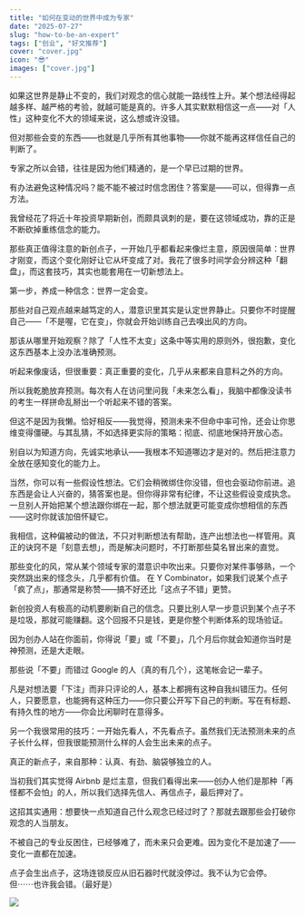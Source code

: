 ```yaml
---
title: "如何在变动的世界中成为专家"
date: "2025-07-27"
slug: "how-to-be-an-expert"
tags: ["创业", "好文推荐"]
cover: "cover.jpg"
icon: "😎"
images: ["cover.jpg"]
---
```

如果这世界是静止不变的，我们对观念的信心就能一路线性上升。某个想法经得起越多样、越严格的考验，就越可能是真的。许多人其实默默相信这一点——对「人性」这种变化不大的领域来说，这么想或许没错。



但对那些会变的东西——也就是几乎所有其他事物——你就不能再这样信任自己的判断了。



专家之所以会错，往往是因为他们精通的，是一个早已过期的世界。



有办法避免这种情况吗？能不能不被过时信念困住？答案是——可以，但得靠一点方法。



我曾经花了将近十年投资早期新创，而颇具讽刺的是，要在这领域成功，靠的正是不断砍掉重练信念的能力。



那些真正值得注意的新创点子，一开始几乎都看起来像烂主意，原因很简单：世界才刚变，而这个变化刚好让它从坏变成了对。我花了很多时间学会分辨这种「翻盘」，而这套技巧，其实也能套用在一切新想法上。



第一步，养成一种信念：世界一定会变。



那些对自己观点越来越笃定的人，潜意识里其实是认定世界静止。只要你不时提醒自己——「不是喔，它在变」，你就会开始训练自己去嗅出风的方向。



那该从哪里开始观察？除了「人性不太变」这条中等实用的原则外，很抱歉，变化这东西基本上没办法准确预测。



听起来像废话，但很重要：真正重要的变化，几乎从来都来自意料之外的方向。



所以我乾脆放弃预测。每次有人在访问里问我「未来怎么看」，我脑中都像没读书的考生一样拼命乱掰出一个听起来不错的答案。



但这不是因为我懒。恰好相反——我觉得，预测未来不但命中率可怜，还会让你思维变得僵硬。与其乱猜，不如选择更实际的策略：彻底、彻底地保持开放心态。



别自以为知道方向，先诚实地承认——我根本不知道哪边才是对的。然后把注意力全放在感知变化的能力上。



当然，你可以有一些假设性想法。它们会稍微绑住你没错，但也会驱动你前进。追东西是会让人兴奋的，猜答案也是。但你得非常有纪律，不让这些假设变成执念。
一旦别人开始把某个想法跟你绑在一起，那个想法就更可能变成你想相信的东西——这时你就该加倍怀疑它。



我相信，这种偏被动的做法，不只对判断想法有帮助，连产出想法也一样管用。真正的诀窍不是「刻意去想」，而是解决问题时，不打断那些莫名冒出来的直觉。



那些变化的风，常从某个领域专家的潜意识中吹出来。只要你对某件事够熟，一个突然跳出来的怪念头，几乎都有价值。
在 Y Combinator，如果我们说某个点子「疯了点」，那通常是称赞——搞不好还比「这点子不错」更赞。



新创投资人有极高的动机要刷新自己的信念。只要比别人早一步意识到某个点子不是垃圾，那就可能赚翻。这个回报不只是钱，更是你整个判断体系的现场验证。



因为创办人站在你面前，你得说「要」或「不要」，几个月后你就会知道你当时是神预测，还是大走眼。



那些说「不要」而错过 Google 的人（真的有几个），这笔帐会记一辈子。



凡是对想法要「下注」而非只评论的人，基本上都拥有这种自我纠错压力。任何人，只要愿意，也能拥有这种压力——你只要公开写下自己的判断。写在有标题、有持久性的地方——你会比闲聊时在意得多。



另一个我很常用的技巧：一开始先看人，不先看点子。虽然我们无法预测未来的点子长什么样，但我很能预测什么样的人会生出未来的点子。



真正的新点子，来自那种：认真、有劲、脑袋够独立的人。



当初我们其实觉得 Airbnb 是烂主意，但我们看得出来——创办人他们是那种「再怪都不会怕」的人，所以我们选择先信人、再信点子，最后押对了。



这招其实通用：想要快一点知道自己什么观念已经过时了？那就去跟那些会打破你观念的人当朋友。



不被自己的专业反困住，已经够难了，而未来只会更难。因为变化不是加速了——变化一直都在加速。



点子会生出点子，这场连锁反应从旧石器时代就没停过。我不认为它会停。
但⋯⋯也许我会错。（最好是）




![](https://prod-files-secure.s3.us-west-2.amazonaws.com/112d0858-5090-4d34-a606-b75eb8d65fd2/46476355-9cf3-4e99-9b7a-3531bc426380/1000202064.png?X-Amz-Algorithm=AWS4-HMAC-SHA256&X-Amz-Content-Sha256=UNSIGNED-PAYLOAD&X-Amz-Credential=ASIAZI2LB466QPCTUTVH%2F20250816%2Fus-west-2%2Fs3%2Faws4_request&X-Amz-Date=20250816T122423Z&X-Amz-Expires=3600&X-Amz-Security-Token=IQoJb3JpZ2luX2VjECcaCXVzLXdlc3QtMiJIMEYCIQCJgwOdqaU2IyGxjLpGOukbDN1njEes12Qu1lPYj0nUGAIhANsXbWp3KclAO0gi%2BqCZ%2FCuUTxi2M1JlFPVLK7Ny8u3nKv8DCHAQABoMNjM3NDIzMTgzODA1IgzyHxS4Dh1xpGT6%2Bd4q3ANqyKqZlF%2FewU0hsgMzzV4GOHdVpe24atPI%2F6tYe4Nz%2FukTV7w2nr2ivpLxRbBt2yvIwQ1MMGVP3VBvAelv6p03pnSFv%2FkVhafI%2Bm13jlIghOIkcQ0dyGKguPpWZiBtKIXUSOe%2FLQ11lM%2FBEnUvus5Us%2BpFczHJywP7qYC%2B%2FbMl3GW6ptCDl%2BA%2B%2Bfto85L%2B3OmyBimjLqZc49p8hxEXu7eNqERvMSwTUNYJMkh9LsqhRs3k8ZdSIk3dQUXUzzGOmYFFn5YGz%2FHT7HsjGY2ZinjvexUSMgLhWSDHwptiLAYUHRuAC3l81Fe2jRHrwHOvhNlenJkiigiKgf%2BH69FAKsUPv7yc88OmtL5KpuSYYEks7%2FVUsgHgMz8zUSvFS%2B1wRNizyrzyr6jg9fekvJ5lWnRH31Dl7zYX6L8XFTxIOBAny7y%2BHwi6I3O8ZdlY6%2FwJmuB9gnSXKaYiKJsDPW2308vad1%2BcMWMRaPNjk2aqebVAZn3vcPAMlXF0mV0v3E5VDO6PnA1%2FgnrZexN5zR%2BFb5uRsNf3C4S07zhVLk1WLqYhKLs8UE6ZVXAcKrXmQludZGqFkv5L1SGQ8WQMBSKAgWSXw6ZJnxecuDesZXj23SW3XLVShdqIRR0e8rETnTDl3YDFBjqkAUW5iXJcwP4bUzdFtXPX%2Ft%2FTqF%2BULX4Lau2%2F2bl%2B8dyyh%2FmEmgfgjUQhf3Axcx8L0aJ0qXa53VfxkStWtmZJm6UsZ0t27lHV57aot%2Fmu1%2F0XjhtnUyQQfs5mP0UrQLT1eZArF3JLBjImhfdU0x4m7izM2Zq1w19GzSJIBhwxkyPuqT9EJj7a8XS1qs%2Bg832Ed4d0e4mLi0tT3ZXeJQQw1s86bMkD&X-Amz-Signature=577df2317761a91875fedb450292da59673c359176e70f1353d4648b48cabb41&X-Amz-SignedHeaders=host&x-amz-checksum-mode=ENABLED&x-id=GetObject)


